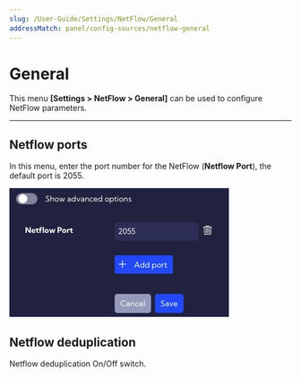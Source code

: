 ```yaml
---
slug: /User-Guide/Settings/NetFlow/General
addressMatch: panel/config-sources/netflow-general
---
```


# General

This menu **[Settings > NetFlow > General]** can be used to configure NetFlow parameters.

---

## Netflow ports

In this menu, enter the port number for the NetFlow (**Netflow Port**), the default port is 2055.

![image-20230103122135738](assets/image-20230103122135738.png)


## Netflow deduplication

Netflow deduplication On/Off switch.

